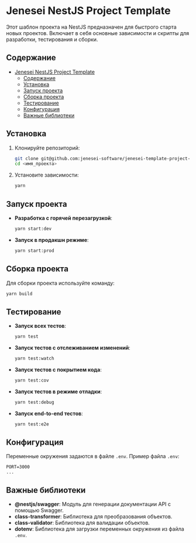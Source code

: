# Jenesei NestJS Project Template

Этот шаблон проекта на NestJS предназначен для быстрого старта новых проектов. Включает в себя основные зависимости и скрипты для разработки, тестирования и сборки.

## Содержание

- [Jenesei NestJS Project Template](#jenesei-nestjs-project-template)
  - [Содержание](#содержание)
  - [Установка](#установка)
  - [Запуск проекта](#запуск-проекта)
  - [Сборка проекта](#сборка-проекта)
  - [Тестирование](#тестирование)
  - [Конфигурация](#конфигурация)
  - [Важные библиотеки](#важные-библиотеки)

## Установка

1. Клонируйте репозиторий:
   ```sh
   git clone git@github.com:jenesei-software/jenesei-template-project-nestjs.git <имя_проекта>
   cd <имя_проекта>
   ```

2. Установите зависимости:
   ```sh
   yarn
   ```

## Запуск проекта

- **Разработка с горячей перезагрузкой**:
  ```sh
  yarn start:dev
  ```

- **Запуск в продакшн режиме**:
  ```sh
  yarn start:prod
  ```

## Сборка проекта

Для сборки проекта используйте команду:
```sh
yarn build
```

## Тестирование

- **Запуск всех тестов**:
  ```sh
  yarn test
  ```

- **Запуск тестов с отслеживанием изменений**:
  ```sh
  yarn test:watch
  ```

- **Запуск тестов с покрытием кода**:
  ```sh
  yarn test:cov
  ```

- **Запуск тестов в режиме отладки**:
  ```sh
  yarn test:debug
  ```

- **Запуск end-to-end тестов**:
  ```sh
  yarn test:e2e
  ```

## Конфигурация

Переменные окружения задаются в файле `.env`. Пример файла `.env`:
```env
PORT=3000
...
```

## Важные библиотеки

- **@nestjs/swagger**: Модуль для генерации документации API с помощью Swagger.
- **class-transformer**: Библиотека для преобразования объектов.
- **class-validator**: Библиотека для валидации объектов.
- **dotenv**: Библиотека для загрузки переменных окружения из файла `.env`.